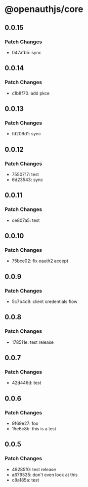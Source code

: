 # @openauthjs/core

## 0.0.15

### Patch Changes

- 047afb5: sync

## 0.0.14

### Patch Changes

- c1b8f70: add pkce

## 0.0.13

### Patch Changes

- fd209d1: sync

## 0.0.12

### Patch Changes

- 7550717: test
- 6d23543: sync

## 0.0.11

### Patch Changes

- ce807a5: test

## 0.0.10

### Patch Changes

- 75bce02: fix oauth2 accept

## 0.0.9

### Patch Changes

- 5c7b4c9: client credentials flow

## 0.0.8

### Patch Changes

- 178511e: test release

## 0.0.7

### Patch Changes

- 42d446d: test

## 0.0.6

### Patch Changes

- 9f69e27: foo
- 15e6c8b: this is a test

## 0.0.5

### Patch Changes

- 49285f0: test release
- a679535: don't even look at this
- c8a185a: test
